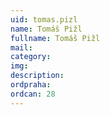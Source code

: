 ```yaml
---
uid: tomas.pizl
name: Tomáš Pižl
fullname: Tomáš Pižl
mail: 
category: 
img: 
description: 
ordpraha: 
ordcan: 28
---
```




